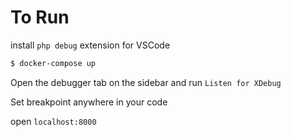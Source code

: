 # To Run

install `php debug` extension for VSCode

```sh
$ docker-compose up
```

Open the debugger tab on the sidebar and run `Listen for XDebug`

Set breakpoint anywhere in your code

open `localhost:8000`
